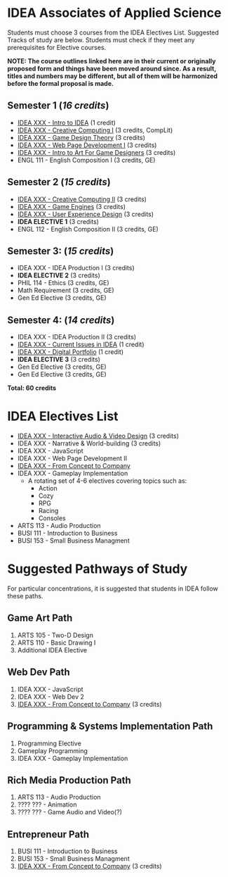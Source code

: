# IDEA Associates of Applied Science

Students must choose 3 courses from the IDEA Electives List. Suggested Tracks of study are below. Students must check if they meet any prerequisites for Elective courses.

**NOTE: The course outlines linked here are in their current or originally proposed form and things have been moved around since. As a result, titles and numbers may be different, but all of them will be harmonized before the formal proposal is made.**

## Semester 1 (*16 credits*)
* [IDEA XXX - Intro to IDEA](../classes/intro-to-idea.md) (1 credit)
* [IDEA XXX - Creative Computing I](../classes/creative-computing-i.md) (3 credits, CompLit)
* [IDEA XXX - Game Design Theory](../classes/game-design-theory.md) (3 credits)
* [IDEA XXX - Web Page Development I](../classes/web-page-development-i.md) (3 credits)
* [IDEA XXX - Intro to Art For Game Designers](../classes/intro-to-art-for-game-designers.md) (3 credits)
* ENGL 111 - English Composition I (3 credits, GE)

## Semester 2 (*15 credits*)
* [IDEA XXX - Creative Computing II](../classes/creative-computing-ii.md) (3 credits)
* [IDEA XXX - Game Engines](../classes/game-engines.md) (3 credits)
* [IDEA XXX - User Experience Design](../classes/user-experience-design.md) (3 credits)
* **IDEA ELECTIVE 1** (3 credits)
* ENGL 112 - English Composition II (3 credits, GE)

## Semester 3: (*15 credits*)
* IDEA XXX - IDEA Production I (3 credits)
* **IDEA ELECTIVE 2** (3 credits)
* PHIL 114 - Ethics (3 credits, GE)
* Math Requirement (3 credits, GE)
* Gen Ed Elective (3 credits, GE)

## Semester 4: (*14 credits*)
* IDEA XXX - IDEA Production II (3 credits)
* [IDEA XXX - Current Issues in IDEA](../classes/current-issues-in-idea.md) (1 credit)
* [IDEA XXX - Digital Portfolio](../classes/digital-portfolio.md) (1 credit)
* **IDEA ELECTIVE 3** (3 credits)
* Gen Ed Elective (3 credits, GE)
* Gen Ed Elective (3 credits, GE)

**Total: 60 credits**


# IDEA Electives List

* [IDEA XXX - Interactive Audio & Video Design](../classes/interactive-audio-video-design.md) (3 credits)
* IDEA XXX - Narrative & World-building (3 credits)
* IDEA XXX - JavaScript
* IDEA XXX - Web Page Development II
* [IDEA XXX - From Concept to Company](../classes/from-concept-to-company.md)
* IDEA XXX - Gameplay Implementation
    * A rotating set of 4-6 electives covering topics such as:
        * Action
        * Cozy
        * RPG
        * Racing
        * Consoles
* ARTS 113 - Audio Production
* BUSI 111 - Introduction to Business
* BUSI 153 - Small Business Managment

# Suggested Pathways of Study

For particular concentrations, it is suggested that students in IDEA follow these paths.

## Game Art Path
1. ARTS 105 - Two-D Design
1. ARTS 110 - Basic Drawing I
1. Additional IDEA Elective

## Web Dev Path
1. IDEA XXX - JavaScript
1. IDEA XXX - Web Dev 2
1. [IDEA XXX - From Concept to Company](../classes/from-concept-to-company.md) (3 credits)

## Programming & Systems Implementation Path
1. Programming Elective
1. Gameplay Programming
1. IDEA XXX - Gameplay Implementation

## Rich Media Production Path
1. ARTS 113 - Audio Production
1. ???? ??? - Animation
1. ???? ??? - Game Audio and Video(?)

## Entrepreneur Path

1. BUSI 111 - Introduction to Business
1. BUSI 153 - Small Business Managment
1. [IDEA XXX - From Concept to Company](../classes/from-concept-to-company.md) (3 credits)
